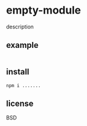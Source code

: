 # empty-module

description

<!-- see [details.md](details.md). -->

<!-- (interested in contributing?) see [CONTRIBUTING.md](CONTRIBUTING.md). -->

## example

```javascript
```

## install

```
npm i .......
```

## license

BSD
